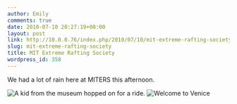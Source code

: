 ```yaml
---
author: Emily
comments: true
date: 2010-07-10 20:27:19+00:00
layout: post
link: http://10.0.0.76/index.php/2010/07/10/mit-extreme-rafting-society/
slug: mit-extreme-rafting-society
title: MIT Extreme Rafting Society
wordpress_id: 358
---
```


We had a lot of rain here at MITERS this afternoon.


![A kid from the museum hopped on for a ride.](http://miters.mit.edu/wp-content/uploads/2010/07/IMG_1175-1024x768.jpg)
![Welcome to Venice](http://miters.mit.edu/wp-content/uploads/2010/07/venice-1024x768.jpg)
